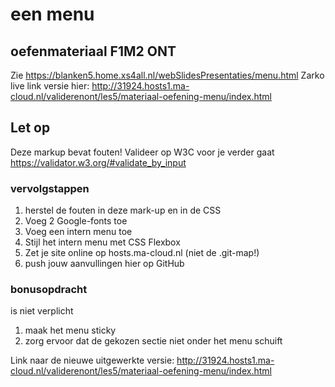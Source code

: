 # een menu
## oefenmateriaal F1M2 ONT
Zie https://blanken5.home.xs4all.nl/webSlidesPresentaties/menu.html
Zarko live link versie hier: http://31924.hosts1.ma-cloud.nl/validerenont/les5/materiaal-oefening-menu/index.html
## Let op
Deze markup bevat fouten!
Valideer op W3C voor je verder gaat https://validator.w3.org/#validate_by_input

### vervolgstappen
1. herstel de fouten in deze mark-up en in de CSS
1. Voeg 2 Google-fonts toe
1. Voeg een intern menu toe
1. Stijl het intern menu met CSS Flexbox
1. Zet je site online op hosts.ma-cloud.nl (niet de .git-map!)
1. push jouw aanvullingen hier op GitHub


### bonusopdracht
is niet verplicht
1. maak het menu sticky
1. zorg ervoor dat de gekozen sectie niet onder het menu schuift

Link naar de nieuwe uitgewerkte versie: http://31924.hosts1.ma-cloud.nl/validerenont/les5/materiaal-oefening-menu/index.html
